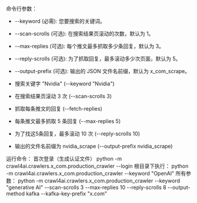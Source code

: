 命令行参数：
* --keyword (必需): 您要搜索的关键词。
* --scan-scrolls (可选): 在搜索结果页滚动的次数，默认为 1。
* --max-replies (可选): 每个推文最多抓取多少条回复，默认为 3。
* --reply-scrolls (可选): 为了抓取回复，最多滚动多少次页面，默认为 5。
* --output-prefix (可选): 输出的 JSON 文件名前缀，默认为 x_com_scrape。

* 搜索关键字 "Nvidia" (--keyword "Nvidia")
* 在搜索结果页滚动 3 次 (--scan-scrolls 3)
* 抓取每条推文的回复 (--fetch-replies)
* 每条推文最多抓取 5 条回复 (--max-replies 5)
* 为了找这5条回复，最多滚动 10 次 (--reply-scrolls 10)
* 输出的文件名前缀为 nvidia_scrape (--output-prefix nvidia_scrape)

运行命令：
首次登录（生成认证文件）
python -m crawl4ai.crawlers.x_com.production_crawler --login
根目录下执行：
python -m crawl4ai.crawlers.x_com.production_crawler --keyword "OpenAI"
所有参数：
python -m crawl4ai.crawlers.x_com.production_crawler --keyword "generative AI" --scan-scrolls 3 --max-replies 10 --reply-scrolls 8 --output-method kafka --kafka-key-prefix "x.com"

